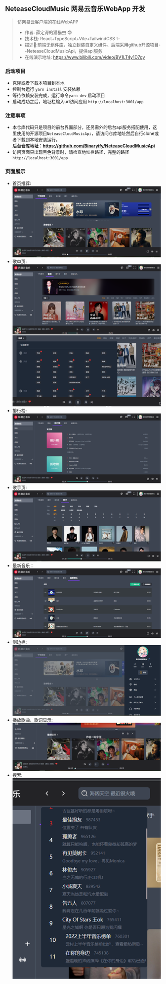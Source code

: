 
## NeteaseCloudMusic 网易云音乐WebApp 开发
> 仿网易云客户端的在线WebAPP
> * 作者: 薛定谔的猫猫虫 😎
> * 技术栈: React+TypeScript+Vite+TailwindCSS ✨
> * 描述🔧:前端无组件库，独立封装自定义组件。后端采用github开源项目--NeteaseCloudMusicApi，提供api服务<br/>
> * 在线演示地址: https://www.bilibili.com/video/BV1LT4y1D7gv

### 启动项目
* 克隆或者下载本项目到本地
* 控制台运行 `yarn install` 安装依赖
* 等待依赖安装完成，运行命令`yarn dev` 启动项目
* 启动成功之后，地址栏输入url访问应用 `http://localhost:3001/app`
### 注意事项
* 本仓库代码只是项目的前台界面部分，还另需外的后台api服务搭配使用，这里使用的开源项目`NeteaseCloudMusicApi`，请访问仓库地址然后自行clone或者下载到本地安装运行。<br>
**后台仓库地址：https://github.com/Binaryify/NeteaseCloudMusicApi**
* 访问页面只出现黑色背景时，请检查地址栏路径，完整的路径 `http://localhost:3001/app`
### 页面展示
* 首页推荐:<br/>
  ![avatar](./printscreen/%E9%A6%96%E9%A1%B5%E6%8E%A8%E8%8D%90.png)
* 歌单页:<br/>
  ![歌单首页](./printscreen/%E6%AD%8C%E5%8D%95.png)
  ![歌单分类](./printscreen//%E6%AD%8C%E5%8D%95%E5%88%86%E7%B1%BB.png)
* 排行榜:<br/>
  ![排行榜](./printscreen//%E6%8E%92%E8%A1%8C%E6%A6%9C%E9%A1%B5.png)
* 歌手页: <br/>
  ![歌手页](./printscreen//%E6%AD%8C%E6%89%8B%E9%A1%B5.png)
* 最新音乐：<br/>
  ![最新音乐](./printscreen//%E6%9C%80%E6%96%B0%E9%9F%B3%E4%B9%90.png)
* 侧边栏: <br/>
  ![侧边栏](./printscreen//%E4%BE%A7%E8%BE%B9%E6%A0%8F%E5%B1%95%E7%A4%BA.png)
* 播放歌曲、歌词显示:
  ![播放](./printscreen//%E6%92%AD%E6%94%BE%E6%AD%8C%E6%9B%B2.png)
* 搜索:
  ![搜索](./printscreen//%E6%90%9C%E7%B4%A2.png)

